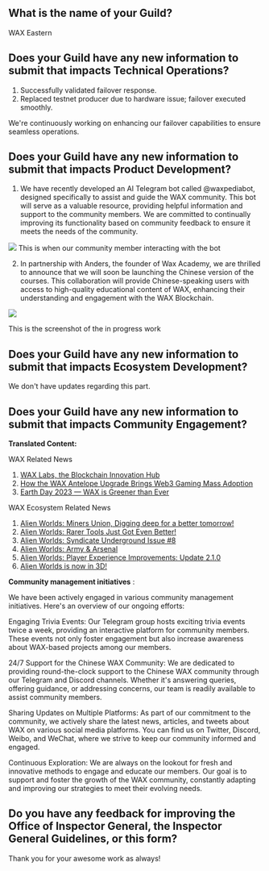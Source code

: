 ## What is the name of your Guild?

WAX Eastern

## Does your Guild have any new information to submit that impacts Technical Operations?

1. Successfully validated failover response.
2. Replaced testnet producer due to hardware issue; failover executed smoothly.

We're continuously working on enhancing our failover capabilities to ensure seamless operations.

## Does your Guild have any new information to submit that impacts Product Development?

1. We have recently developed an AI Telegram bot called @waxpediabot, designed specifically to assist and guide the WAX community. This bot will serve as a valuable resource, providing helpful information and support to the community members. We are committed to continually improving its functionality based on community feedback to ensure it meets the needs of the community.

![](https://i.imgur.com/PVGzJGQ.jpg) 
          This is when our community member interacting with the bot
          
2. In partnership with Anders, the founder of Wax Academy, we are thrilled to announce that we will soon be launching the Chinese version of the courses. This collaboration will provide Chinese-speaking users with access to high-quality educational content of WAX, enhancing their understanding and engagement with the WAX Blockchain.

![](https://i.imgur.com/raE36oW.jpg)

This is the screenshot of the in progress work
## Does your Guild have any new information to submit that impacts Ecosystem Development?

We don't have updates regarding this part.

## Does your Guild have any new information to submit that impacts Community Engagement?


**Translated Content:**

WAX Related News
1. [WAX Labs, the Blockchain Innovation Hub
](https://mp.weixin.qq.com/s/t6agqCyEZr_PiqX-9-ttcg)
2. [How the WAX Antelope Upgrade Brings Web3 Gaming Mass Adoption](https://mp.weixin.qq.com/s/sU6UHT4P5gB-i8oDlXN6jQ)
5. [Earth Day 2023 — WAX is Greener than Ever
](https://mp.weixin.qq.com/s/btypWK7lDGK35HKYSmmaJw)


WAX Ecosystem Related News
1. [Alien Worlds: Miners Union, Digging deep for a better tomorrow!
](https://mp.weixin.qq.com/s/Pxk8LmIVR1STWt5X0eILzQ)
2. [Alien Worlds: Rarer Tools Just Got Even Better!
](https://mp.weixin.qq.com/s/k70iYMn0JZLtzfkNVJhemQ)
5. [Alien Worlds: Syndicate Underground Issue #8](https://mp.weixin.qq.com/s/ev6cfU6KahS8PpF2KKws7g)
4. [Alien Worlds: Army & Arsenal
](https://mp.weixin.qq.com/s/r50ke2eWDZgmYqxb3R-zwA)
3. [Alien Worlds: Player Experience Improvements: Update 2.1.0
](https://mp.weixin.qq.com/s/hYnaBLxcCacweFarvaRWmw)
4. [Alien Worlds is now in 3D!](https://mp.weixin.qq.com/s/UxkueqaUy8VpKS964tVx7g)

**Community management initiatives** :

We have been actively engaged in various community management initiatives. Here's an overview of our ongoing efforts:

Engaging Trivia Events: Our Telegram group hosts exciting trivia events twice a week, providing an interactive platform for community members. These events not only foster engagement but also increase awareness about WAX-based projects among our members.

24/7 Support for the Chinese WAX Community: We are dedicated to providing round-the-clock support to the Chinese WAX community through our Telegram and Discord channels. Whether it's answering queries, offering guidance, or addressing concerns, our team is readily available to assist community members.

Sharing Updates on Multiple Platforms: As part of our commitment to the community, we actively share the latest news, articles, and tweets about WAX on various social media platforms. You can find us on Twitter, Discord, Weibo, and WeChat, where we strive to keep our community informed and engaged.

Continuous Exploration: We are always on the lookout for fresh and innovative methods to engage and educate our members. Our goal is to support and foster the growth of the WAX community, constantly adapting and improving our strategies to meet their evolving needs.



## Do you have any feedback for improving the Office of Inspector General, the Inspector General Guidelines, or this form?

Thank you for your awesome work as always!


